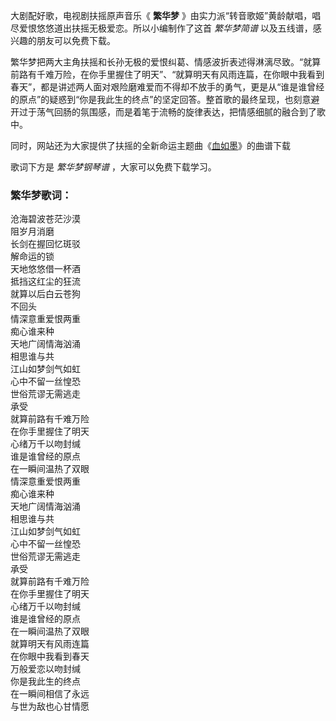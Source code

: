 

大剧配好歌，电视剧扶摇原声音乐《 **繁华梦** 》由实力派“转音歌姬”黄龄献唱，唱尽爱恨悠悠道出扶摇无极爱恋。所以小编制作了这首 _繁华梦简谱_
以及五线谱，感兴趣的朋友可以免费下载。

繁华梦把两大主角扶摇和长孙无极的爱恨纠葛、情感波折表述得淋漓尽致。“就算前路有千难万险，在你手里握住了明天”、“就算明天有风雨连篇，在你眼中我看到春天”，都是讲述两人面对艰险磨难爱而不得却不放手的勇气，更是从“谁是谁曾经的原点”的疑惑到“你是我此生的终点”的坚定回答。整首歌的最终呈现，也刻意避开过于荡气回肠的氛围感，而是着笔于流畅的旋律表达，把情感细腻的融合到了歌中。

同时，网站还为大家提供了扶摇的全新命运主题曲《[血如墨](Music-9311-血如墨-唱尽了扶摇的一生.html "血如墨")》的曲谱下载

歌词下方是 _繁华梦钢琴谱_ ，大家可以免费下载学习。

### 繁华梦歌词：

沧海碧波苍茫沙漠  
阻岁月消磨  
长剑在握回忆斑驳  
解命运的锁  
天地悠悠借一杯酒  
抵挡这红尘的狂流  
就算以后白云苍狗  
不回头  
情深意重爱恨两重  
痴心谁来种  
天地广阔情海汹涌  
相思谁与共  
江山如梦剑气如虹  
心中不留一丝惶恐  
世俗荒谬无需逃走  
承受  
就算前路有千难万险  
在你手里握住了明天  
心绪万千以吻封缄  
谁是谁曾经的原点  
在一瞬间温热了双眼  
情深意重爱恨两重  
痴心谁来种  
天地广阔情海汹涌  
相思谁与共  
江山如梦剑气如虹  
心中不留一丝惶恐  
世俗荒谬无需逃走  
承受  
就算前路有千难万险  
在你手里握住了明天  
心绪万千以吻封缄  
谁是谁曾经的原点  
在一瞬间温热了双眼  
就算明天有风雨连篇  
在你眼中我看到春天  
万般爱恋以吻封缄  
你是我此生的终点  
在一瞬间相信了永远  
与世为敌也心甘情愿

